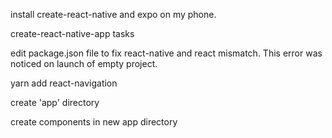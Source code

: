 install create-react-native and expo on my phone.

<configuration ensues...>

create-react-native-app tasks

edit package.json file to fix react-native and react mismatch.  This error was noticed on launch of empty project.

yarn add react-navigation

create 'app' directory

create components in new app directory
